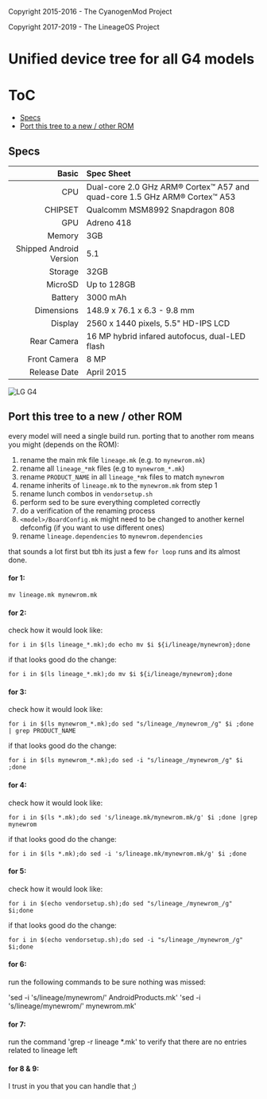 Copyright 2015-2016 - The CyanogenMod Project

Copyright 2017-2019 - The LineageOS Project


Unified device tree for all G4 models
=====================================

# ToC

 * [Specs](https://github.com/Suicide-Squirrel/android_device_lge_g4/blob/lineage-16.0/README.md#specs)
 * [Port this tree to a new / other ROM](https://github.com/Suicide-Squirrel/android_device_lge_g4/blob/lineage-16.0/README.md#port-this-tree-to-a-new--other-rom)


## Specs

Basic   | Spec Sheet
-------:|:-------------------------
CPU     | Dual-core 2.0 GHz ARM® Cortex™ A57 and quad-core 1.5 GHz ARM® Cortex™ A53
CHIPSET | Qualcomm MSM8992 Snapdragon 808
GPU     | Adreno 418
Memory  | 3GB
Shipped Android Version | 5.1
Storage | 32GB
MicroSD | Up to 128GB
Battery | 3000 mAh
Dimensions | 148.9 x 76.1 x 6.3 - 9.8 mm
Display | 2560 x 1440 pixels, 5.5" HD-IPS LCD
Rear Camera  | 16 MP hybrid infared autofocus, dual-LED flash
Front Camera | 8 MP
Release Date | April 2015

![LG G4](http://cdn2.gsmarena.com/vv/pics/lg/lg-g4-1.jpg "LG G4")


## Port this tree to a new / other ROM

every model will need a single build run.
porting that to another rom means you might (depends on the ROM):

1. rename the main mk file `lineage.mk` (e.g. to `mynewrom.mk`)
2. rename all `lineage_*mk` files (e.g to `mynewrom_*.mk`)
3. rename `PRODUCT_NAME` in all `lineage_*mk` files to match `mynewrom`
4. rename inherits of `lineage.mk` to the `mynewrom.mk` from step 1
5. rename lunch combos in `vendorsetup.sh`
6. perform sed to be sure everything completed correctly
7. do a verification of the renaming process
8. `<model>/BoardConfig.mk` might need to be changed to another kernel defconfig (if you want to use different ones)
9. rename `lineage.dependencies` to `mynewrom.dependencies`

that sounds a lot first but tbh its just a few `for loop` runs and its almost done.

#### for 1:

`mv lineage.mk mynewrom.mk`

#### for 2:

check how it would look like:

`for i in $(ls lineage_*.mk);do echo mv $i ${i/lineage/mynewrom};done`

if that looks good do the change:

`for i in $(ls lineage_*.mk);do mv $i ${i/lineage/mynewrom};done`

#### for 3:

check how it would look like:

`for i in $(ls mynewrom_*.mk);do sed "s/lineage_/mynewrom_/g" $i ;done  | grep PRODUCT_NAME`

if that looks good do the change:

`for i in $(ls mynewrom_*.mk);do sed -i "s/lineage_/mynewrom_/g" $i ;done`

#### for 4:

check how it would look like:

`for i in $(ls *.mk);do sed 's/lineage.mk/mynewrom.mk/g' $i ;done |grep mynewrom`

if that looks good do the change:

`for i in $(ls *.mk);do sed -i 's/lineage.mk/mynewrom.mk/g' $i ;done`

#### for 5: 

check how it would look like:

`for i in $(echo vendorsetup.sh);do sed "s/lineage_/mynewrom_/g" $i;done`

if that looks good do the change:

`for i in $(echo vendorsetup.sh);do sed -i "s/lineage_/mynewrom_/g" $i;done`

#### for 6:

run the following commands to be sure nothing was missed:

'sed -i 's/lineage/mynewrom/' AndroidProducts.mk'
'sed -i 's/lineage/mynewrom/' mynewrom.mk'

#### for 7:

run the command 'grep -r lineage *.mk' to verify that there are no entries related to lineage left

#### for 8 & 9:

I trust in you that you can handle that ;)



